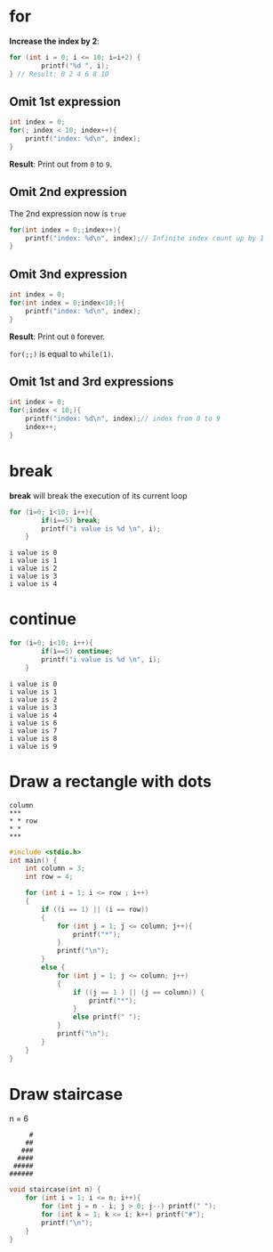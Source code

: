 # for
**Increase the index by 2**:
```c
for (int i = 0; i <= 10; i=i+2) {
        printf("%d ", i);
} // Result: 0 2 4 6 8 10
```

## Omit 1st expression

```c
int index = 0;
for(; index < 10; index++){
	printf("index: %d\n", index);
}
```
**Result**: Print out from ``0`` to ``9``.

## Omit 2nd expression
The 2nd expression now is ``true``

```c
for(int index = 0;;index++){
	printf("index: %d\n", index);// Infinite index count up by 1
}
```    
## Omit 3nd expression
```c
int index = 0;
for(int index = 0;index<10;){
	printf("index: %d\n", index);
}
```
**Result**: Print out ``0`` forever.

``for(;;)`` is equal to ``while(1)``.

## Omit 1st and 3rd expressions
```c
int index = 0;
for(;index < 10;){
	printf("index: %d\n", index);// index from 0 to 9
	index++;
}
```

# break
**break** will break the execution of its current loop
```c
for (i=0; i<10; i++){
		if(i==5) break;
		printf("i value is %d \n", i);
	}
```

```
i value is 0 
i value is 1 
i value is 2 
i value is 3 
i value is 4 
```

# continue

```c
for (i=0; i<10; i++){
		if(i==5) continue;
		printf("i value is %d \n", i);
	}
```

```
i value is 0 
i value is 1 
i value is 2 
i value is 3 
i value is 4 
i value is 6 
i value is 7 
i value is 8 
i value is 9 
```
# Draw a rectangle with dots
```
column  
***
* * row
* *
***
```
```c
#include <stdio.h>
int main() {
	int column = 3;
    int row = 4;

	for (int i = 1; i <= row ; i++)
	{
		if ((i == 1) || (i == row))
		{
			for (int j = 1; j <= column; j++){
				printf("*");
			}
			printf("\n");
		}
		else {
			for (int j = 1; j <= column; j++)
			{
				if ((j == 1 ) || (j == column)) {
					printf("*");
				}
				else printf(" ");
			}
			printf("\n");
		}
	}
}
```
# Draw staircase
n = 6
```
     #
    ##
   ###
  ####
 #####
######
```
```c
void staircase(int n) {
    for (int i = 1; i <= n; i++){
        for (int j = n - i; j > 0; j--) printf(" ");
        for (int k = 1; k <= i; k++) printf("#");
        printf("\n");
    }
}
```
